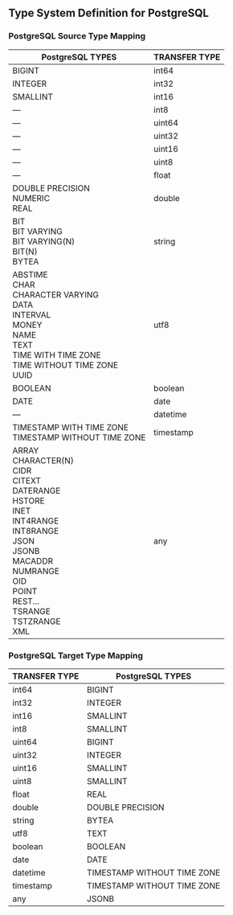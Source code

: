 ## Type System Definition for PostgreSQL


### PostgreSQL Source Type Mapping

| PostgreSQL TYPES | TRANSFER TYPE |
| --- | ----------- |
|BIGINT|int64|
|INTEGER|int32|
|SMALLINT|int16|
|—|int8|
|—|uint64|
|—|uint32|
|—|uint16|
|—|uint8|
|—|float|
|DOUBLE PRECISION<br/>NUMERIC<br/>REAL|double|
|BIT<br/>BIT VARYING<br/>BIT VARYING(N)<br/>BIT(N)<br/>BYTEA|string|
|ABSTIME<br/>CHAR<br/>CHARACTER VARYING<br/>DATA<br/>INTERVAL<br/>MONEY<br/>NAME<br/>TEXT<br/>TIME WITH TIME ZONE<br/>TIME WITHOUT TIME ZONE<br/>UUID|utf8|
|BOOLEAN|boolean|
|DATE|date|
|—|datetime|
|TIMESTAMP WITH TIME ZONE<br/>TIMESTAMP WITHOUT TIME ZONE|timestamp|
|ARRAY<br/>CHARACTER(N)<br/>CIDR<br/>CITEXT<br/>DATERANGE<br/>HSTORE<br/>INET<br/>INT4RANGE<br/>INT8RANGE<br/>JSON<br/>JSONB<br/>MACADDR<br/>NUMRANGE<br/>OID<br/>POINT<br/>REST...<br/>TSRANGE<br/>TSTZRANGE<br/>XML|any|



### PostgreSQL Target Type Mapping

| TRANSFER TYPE | PostgreSQL TYPES |
| --- | ----------- |
|int64|BIGINT|
|int32|INTEGER|
|int16|SMALLINT|
|int8|SMALLINT|
|uint64|BIGINT|
|uint32|INTEGER|
|uint16|SMALLINT|
|uint8|SMALLINT|
|float|REAL|
|double|DOUBLE PRECISION|
|string|BYTEA|
|utf8|TEXT|
|boolean|BOOLEAN|
|date|DATE|
|datetime|TIMESTAMP WITHOUT TIME ZONE|
|timestamp|TIMESTAMP WITHOUT TIME ZONE|
|any|JSONB|
